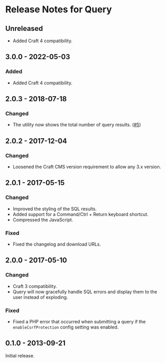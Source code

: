 # Release Notes for Query

## Unreleased

- Added Craft 4 compatibility.

## 3.0.0 - 2022-05-03

### Added
- Added Craft 4 compatibility.

## 2.0.3 - 2018-07-18

### Changed
- The utility now shows the total number of query results. ([#5](https://github.com/craftcms/query/issues/5))

## 2.0.2 - 2017-12-04

### Changed
- Loosened the Craft CMS version requirement to allow any 3.x version.

## 2.0.1 - 2017-05-15

### Changed
- Improved the styling of the SQL results.
- Added support for a Command/Ctrl + Return keyboard shortcut.
- Compressed the JavaScript.

### Fixed
- Fixed the changelog and download URLs.

## 2.0.0 - 2017-05-10

### Changed
- Craft 3 compatibility.
- Query will now gracefully handle SQL errors and display them to the user instead of exploding.

### Fixed
- Fixed a PHP error that occurred when submitting a query if the `enableCsrfProtection` config setting was enabled.

## 0.1.0 - 2013-09-21

Initial release.
